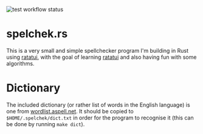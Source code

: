![test workflow status](https://github.com/chupsondev/spelchek.rs/actions/workflows/test.yml/badge.svg)

# spelchek.rs
This is a very small and simple spellchecker program I'm building in Rust using [ratatui](https://ratatui.rs/), with the goal of learning [ratatui](https://ratatui.rs/) and also having fun with some algorithms.

# Dictionary
The included dictionary (or rather list of words in the English language) is one from [wordlist.aspell.net](http://wordlist.aspell.net/). It should be copied to `$HOME/.spelchek/dict.txt` in order for the program to recognise it (this can be done by running  `make dict`).
